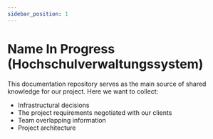 ```yaml
---
sidebar_position: 1
---
```


# Name In Progress (Hochschulverwaltungssystem)

This documentation repository serves as the main source of shared knowledge for our project. 
Here we want to collect:
- Infrastructural decisions
- The project requirements negotiated with our clients
- Team overlapping information
- Project architecture
